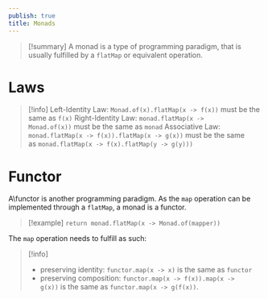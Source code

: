 ```yaml
---
publish: true
title: Monads
---
```

> [!summary] A monad is a type of programming paradigm, that is usually fulfilled by a `flatMap` or equivalent operation.

# Laws

> [!info] 
> Left-Identity Law: `Monad.of(x).flatMap(x -> f(x))` must be the same as `f(x)`
> Right-Identity Law: `monad.flatMap(x -> Monad.of(x))` must be the same as `monad`
> Associative Law: `monad.flatMap(x -> f(x)).flatMap(x -> g(x))` must be the same as `monad.flatMap(x -> f(x).flatMap(y -> g(y)))`

# Functor

A\functor is another programming paradigm. As the `map` operation can be implemented through a `flatMap`, a monad is a functor.

> [!example] `return monad.flatMap(x -> Monad.of(mapper))`

The `map` operation needs to fulfill as such:
> [!info]
> - preserving identity: `functor.map(x -> x)` is the same as `functor`
> - preserving composition: `functor.map(x -> f(x)).map(x -> g(x))` is the same as `functor.map(x -> g(f(x))`.



